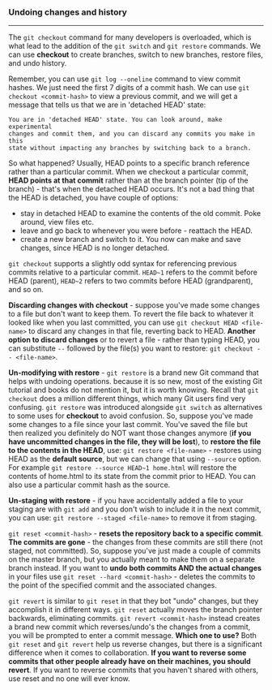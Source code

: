 ### Undoing changes and history
---
The `git checkout` command for many developers is overloaded, which is what lead to the addition of the `git switch` and `git restore` commands. We can use **checkout** to create branches, switch to new branches, restore files, and undo history.

Remember, you can use `git log --oneline` command to view commit hashes. We just need the first 7 digits of a commit hash.
We can use `git checkout <commit-hash>` to view a previous commit, and we will get a message that tells us that we are in 'detached HEAD' state:
```
You are in 'detached HEAD' state. You can look around, make experimental 
changes and commit them, and you can discard any commits you make in this
state without impacting any branches by switching back to a branch.
```
So what happened? Usually, HEAD points to a specific branch reference rather than a particular commit. When we checkout a particular commit, **HEAD points at that commit** rather than at the branch pointer (tip of the branch) - that's when the detached HEAD occurs.
It's not a bad thing that the HEAD is detached, you have couple of options:
- stay in detached HEAD to examine the contents of the old commit. Poke around, view files etc.
- leave and go back to whenever you were before - reattach the HEAD.
- create a new branch and switch to it. You now can make and save changes, since HEAD is no longer detached.

`git checkout` supports a slightly odd syntax for referencing previous commits relative to a particular commit. `HEAD~1` refers to the commit before HEAD (parent), `HEAD~2` refers to two commits before HEAD (grandparent), and so on.

**Discarding changes with checkout** - suppose you've made some changes to a file but don't want to keep them. To revert the file back to whatever it looked like when you last committed, you can use `git checkout HEAD <file-name>` to discard any changes in that file, reverting back to HEAD. 
**Another option to discard changes** or to revert a file - rather than typing HEAD, you can substitute `--` followed by the file(s) you want to restore: `git checkout -- <file-name>`.

**Un-modifying with restore** - `git restore` is a brand new Git command that helps with undoing operations. because it is so new, most of the existing Git tutorial and books do not mention it, but it is worth knowing. Recall that `git checkout` does a million different things, which many Git users find very confusing. `git restore` was introduced alongside `git switch` as alternatives to some uses for **checkout** to avoid confusion.
So, suppose you've made some changes to a file since your last commit. You've saved the file but then realized you definitely do NOT want those changes anymore (**if you have uncommitted changes in the file, they will be lost**), to **restore the file to the contents in the HEAD**, use:
`git restore <file-name>` - restores using HEAD as the **default source**, but we can change that using `--source` option. For example `git restore --source HEAD~1 home.html` will restore the contents of home.html to its state from the commit prior to HEAD. You can also use a particular commit hash as the source.

**Un-staging with restore** - if you have accidentally added a file to your staging are with `git add` and you don't wish to include it in the next commit, you can use:
`git restore --staged <file-name>` to remove it from staging.

`git reset <commit-hash>` - **resets the repository back to a specific commit**. **The commits are gone** - the changes from these commits are still there (not staged, not committed). So, suppose you've just made a couple of commits on the master branch, but you actually meant to make them on a separate branch instead. If you want to **undo both commits AND the actual changes** in your files use `git reset --hard <commit-hash>` - deletes the commits to the point of the specified commit and the associated changes.

`git revert` is similar to `git reset` in that they bot "undo" changes, but they accomplish it in different ways. `git reset` actually moves the branch pointer backwards, eliminating commits. `git revert <commit-hash>` instead creates a brand new commit which reverses/undo's the changes from a commit, you will be prompted to enter a commit message.
**Which one to use?**
Both `git reset` and `git revert` help us reverse changes, but there is a significant difference when it comes to collaboration. **If you want to reverse some commits that other people already have on their machines, you should revert**. If you want to reverse commits that you haven't shared with others, use reset and no one will ever know.